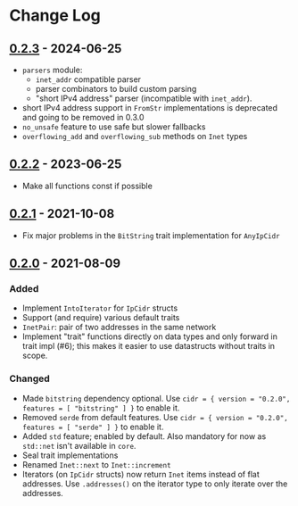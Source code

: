 # Change Log

## [0.2.3] - 2024-06-25

- `parsers` module:
    * `inet_addr` compatible parser
    * parser combinators to build custom parsing
    * "short IPv4 address" parser (incompatible with `inet_addr`).
- short IPv4 address support in `FromStr` implementations is deprecated and
  going to be removed in 0.3.0
- `no_unsafe` feature to use safe but slower fallbacks
- `overflowing_add` and `overflowing_sub` methods on `Inet` types

## [0.2.2] - 2023-06-25

- Make all functions const if possible

## [0.2.1] - 2021-10-08

- Fix major problems in the `BitString` trait implementation for `AnyIpCidr`

## [0.2.0] - 2021-08-09

### Added

- Implement `IntoIterator` for `IpCidr` structs
- Support (and require) various default traits
- `InetPair`: pair of two addresses in the same network
- Implement "trait" functions directly on data types and only forward in trait impl (#6); this makes it easier to use datastructs without traits in scope.

### Changed

- Made `bitstring` dependency optional. Use `cidr = { version = "0.2.0", features = [ "bitstring" ] }` to enable it.
- Removed `serde` from default features. Use `cidr = { version = "0.2.0", features = [ "serde" ] }` to enable it.
- Added `std` feature; enabled by default.  Also mandatory for now as `std::net` isn't available in `core`.
- Seal trait implementations
- Renamed `Inet::next` to `Inet::increment`
- Iterators (on `IpCidr` structs) now return `Inet` items instead of flat addresses. Use `.addresses()` on the iterator type to only iterate over the addresses.

[0.2.0]: https://github.com/stbuehler/rust-cidr/compare/cidr-0.1.1...cidr-0.2.0
[0.2.1]: https://github.com/stbuehler/rust-cidr/compare/cidr-0.2.0...cidr-0.2.1
[0.2.2]: https://github.com/stbuehler/rust-cidr/compare/cidr-0.2.1...cidr-0.2.2
[0.2.3]: https://github.com/stbuehler/rust-cidr/compare/cidr-0.2.2...cidr-0.2.3
